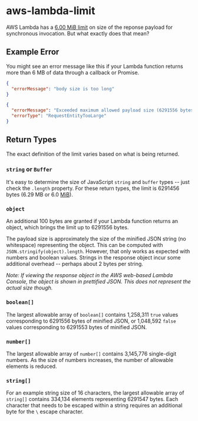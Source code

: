 # aws-lambda-limit

AWS Lambda has a [6.00 MiB limit](https://docs.aws.amazon.com/lambda/latest/dg/limits.html) on size of the reponse payload for synchronous invocation. But what exactly does that mean?

## Example Error

You might see an error message like this if your Lambda function returns more than 6 MB of data through a callback or Promise.

```json
{
  "errorMessage": "body size is too long"
}
```

```json
{
  "errorMessage": "Exceeded maximum allowed payload size (6291556 bytes).",
  "errorType": "RequestEntityTooLarge"
}
```

## Return Types

The exact definition of the limit varies based on what is being returned.

### `string` or `Buffer`

It's easy to determine the size of JavaScript `string` and `buffer` types -- just check the `.length` property. For these return types, the limit is 6291456 bytes (6.29 MB or 6.0 [MiB](https://en.wikipedia.org/wiki/Mebibyte)).  

### `object`

An additional 100 bytes are granted if your Lambda function returns an object, which brings the limit up to 6291556 bytes.

The payload size is approximately the size of the minified JSON string (no whitespace) representing the object.
This can be computed with `JSON.stringify(object).length`. However, that only works as expected with numbers and boolean values. Strings in the response object incur some additional overhead -- perhaps about 2 bytes per string.

_Note: If viewing the response object in the AWS web-based Lambda Console, the object is shown in prettified JSON. This does not represent the actual size though._ 

### `boolean[]`

The largest allowable array of `boolean[]` contains 1,258,311 `true` values corresponding to 6291556 bytes of minified JSON,
or 1,048,592 `false` values corresponding to 6291553 bytes of minified JSON.

### `number[]`

The largest allowable array of `number[]` contains 3,145,776 single-digit numbers. As the size of numbers increases, the number of allowable elements is reduced.

### `string[]`

For an example string size of 16 characters, the largest allowable array of `string[]` contains 334,134 elements representing 6291547 bytes.
Each character that needs to be escaped within a string requires an additional byte for the ` \ ` escape character.
